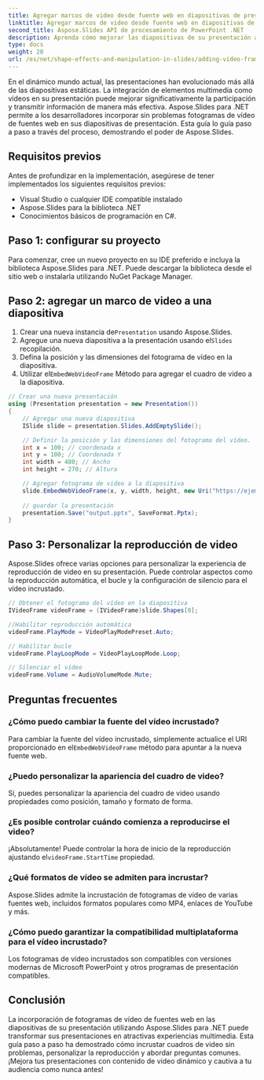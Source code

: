 ```yaml
---
title: Agregar marcos de video desde fuente web en diapositivas de presentación con Aspose.Slides
linktitle: Agregar marcos de video desde fuente web en diapositivas de presentación con Aspose.Slides
second_title: Aspose.Slides API de procesamiento de PowerPoint .NET
description: Aprenda cómo mejorar las diapositivas de su presentación agregando fotogramas de video de fuentes web usando Aspose.Slides para .NET. Cree atractivas presentaciones multimedia con instrucciones paso a paso y ejemplos de código fuente.
type: docs
weight: 20
url: /es/net/shape-effects-and-manipulation-in-slides/adding-video-frames-from-web-source/
---
```


En el dinámico mundo actual, las presentaciones han evolucionado más allá de las diapositivas estáticas. La integración de elementos multimedia como vídeos en su presentación puede mejorar significativamente la participación y transmitir información de manera más efectiva. Aspose.Slides para .NET permite a los desarrolladores incorporar sin problemas fotogramas de vídeo de fuentes web en sus diapositivas de presentación. Esta guía lo guía paso a paso a través del proceso, demostrando el poder de Aspose.Slides.

## Requisitos previos

Antes de profundizar en la implementación, asegúrese de tener implementados los siguientes requisitos previos:

- Visual Studio o cualquier IDE compatible instalado
- Aspose.Slides para la biblioteca .NET
- Conocimientos básicos de programación en C#.

## Paso 1: configurar su proyecto

Para comenzar, cree un nuevo proyecto en su IDE preferido e incluya la biblioteca Aspose.Slides para .NET. Puede descargar la biblioteca desde el sitio web o instalarla utilizando NuGet Package Manager.

## Paso 2: agregar un marco de video a una diapositiva

1.  Crear una nueva instancia de`Presentation` usando Aspose.Slides.
2.  Agregue una nueva diapositiva a la presentación usando el`Slides` recopilación.
3. Defina la posición y las dimensiones del fotograma de vídeo en la diapositiva.
4.  Utilizar el`EmbedWebVideoFrame` Método para agregar el cuadro de video a la diapositiva.

```csharp
// Crear una nueva presentación
using (Presentation presentation = new Presentation())
{
    // Agregar una nueva diapositiva
    ISlide slide = presentation.Slides.AddEmptySlide();

    // Definir la posición y las dimensiones del fotograma del vídeo.
    int x = 100; // coordenada x
    int y = 100; // Coordenada Y
    int width = 480; // Ancho
    int height = 270; // Altura

    // Agregar fotograma de video a la diapositiva
    slide.EmbedWebVideoFrame(x, y, width, height, new Uri("https://ejemplo.com/video.mp4"));
    
    // guardar la presentación
    presentation.Save("output.pptx", SaveFormat.Pptx);
}
```

## Paso 3: Personalizar la reproducción de video

Aspose.Slides ofrece varias opciones para personalizar la experiencia de reproducción de video en su presentación. Puede controlar aspectos como la reproducción automática, el bucle y la configuración de silencio para el vídeo incrustado.

```csharp
// Obtener el fotograma del vídeo en la diapositiva
IVideoFrame videoFrame = (IVideoFrame)slide.Shapes[0];

//Habilitar reproducción automática
videoFrame.PlayMode = VideoPlayModePreset.Auto;

// Habilitar bucle
videoFrame.PlayLoopMode = VideoPlayLoopMode.Loop;

// Silenciar el vídeo
videoFrame.Volume = AudioVolumeMode.Mute;
```

## Preguntas frecuentes

### ¿Cómo puedo cambiar la fuente del vídeo incrustado?

 Para cambiar la fuente del vídeo incrustado, simplemente actualice el URI proporcionado en el`EmbedWebVideoFrame` método para apuntar a la nueva fuente web.

### ¿Puedo personalizar la apariencia del cuadro de video?

Sí, puedes personalizar la apariencia del cuadro de video usando propiedades como posición, tamaño y formato de forma.

### ¿Es posible controlar cuándo comienza a reproducirse el video?

 ¡Absolutamente! Puede controlar la hora de inicio de la reproducción ajustando el`videoFrame.StartTime` propiedad.

### ¿Qué formatos de vídeo se admiten para incrustar?

Aspose.Slides admite la incrustación de fotogramas de vídeo de varias fuentes web, incluidos formatos populares como MP4, enlaces de YouTube y más.

### ¿Cómo puedo garantizar la compatibilidad multiplataforma para el vídeo incrustado?

Los fotogramas de vídeo incrustados son compatibles con versiones modernas de Microsoft PowerPoint y otros programas de presentación compatibles.

## Conclusión

La incorporación de fotogramas de vídeo de fuentes web en las diapositivas de su presentación utilizando Aspose.Slides para .NET puede transformar sus presentaciones en atractivas experiencias multimedia. Esta guía paso a paso ha demostrado cómo incrustar cuadros de video sin problemas, personalizar la reproducción y abordar preguntas comunes. ¡Mejora tus presentaciones con contenido de video dinámico y cautiva a tu audiencia como nunca antes!